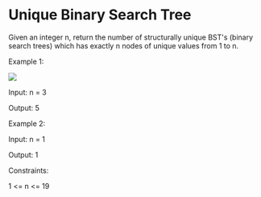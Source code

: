# Unique Binary Search Tree

Given an integer n, return the number of structurally unique BST's (binary search trees) which has exactly n nodes of unique values from 1 to n.

 Example 1:

<img src="https://assets.leetcode.com/uploads/2021/01/18/uniquebstn3.jpg">

Input: n = 3

Output: 5

Example 2:

Input: n = 1

Output: 1
 
Constraints:

1 <= n <= 19
